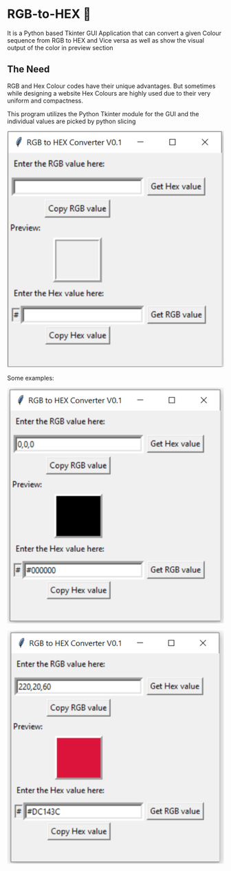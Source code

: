 # RGB-to-HEX 🎨

It is a Python based Tkinter GUI Application that can convert a given Colour sequence from RGB to HEX and Vice versa as well as show the visual output of the color in preview section

## The Need
RGB and Hex Colour codes have their unique advantages. But sometimes while designing a website Hex Colours are highly used due to their very uniform and compactness.

This program utilizes the Python Tkinter module for the GUI and the individual values are picked by python slicing

<p align=center>
  <img src="Resources/UI.svg">
</p>

Some examples:

<p align=center>
  <img src="Resources/Example 1.svg">
</p>

<p align=center>
  <img src="Resources/Example 2.svg">
</p>
